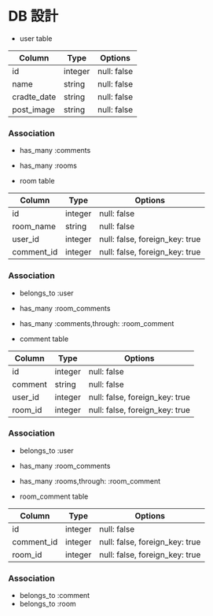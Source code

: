 # DB  設計

- user table

|Column|Type|Options|
|------|----|-------|
|id|integer|null: false|
|name|string|null: false|
|cradte_date|string|null: false|
|post_image|string|null: false|

### Association
- has_many :comments
- has_many :rooms


- room table

|Column|Type|Options|
|------|----|-------|
|id|integer|null: false|
|room_name|string|null: false|
|user_id|integer|null: false, foreign_key: true|
|comment_id|integer|null: false, foreign_key: true|

### Association
- belongs_to :user
- has_many :room_comments
- has_many :comments,through: :room_comment


- comment table

|Column|Type|Options|
|------|----|-------|
|id|integer|null: false|
|comment|string|null: false|
|user_id|integer|null: false, foreign_key: true|
|room_id|integer|null: false, foreign_key: true|

### Association
- belongs_to :user
- has_many :room_comments
- has_many :rooms,through: :room_comment


- room_comment table

|Column|Type|Options|
|------|----|-------|
|id|integer|null: false|
|comment_id|integer|null: false, foreign_key: true|
|room_id|integer|null: false, foreign_key: true|

### Association
- belongs_to :comment
- belongs_to :room

